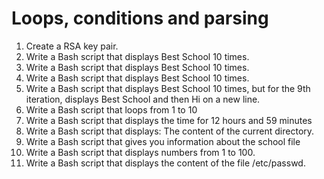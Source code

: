 # Loops, conditions and parsing

1. Create a RSA key pair.
2. Write a Bash script that displays Best School 10 times.
3. Write a Bash script that displays Best School 10 times.
4. Write a Bash script that displays Best School 10 times.
5. Write a Bash script that displays Best School 10 times, but for the 9th iteration, displays Best School and then Hi on a new line.
6. Write a Bash script that loops from 1 to 10 
7. Write a Bash script that displays the time for 12 hours and 59 minutes
8. Write a Bash script that displays: The content of the current directory.
9. Write a Bash script that gives you information about the school file
10. Write a Bash script that displays numbers from 1 to 100.
11. Write a Bash script that displays the content of the file /etc/passwd.
